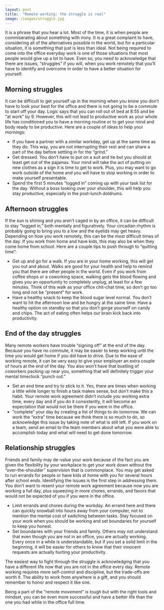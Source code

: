 ```yaml
---
layout: post
title:  "Remote working: the struggle is real"
image: /images/struggle.jpg
---
```


It is a phrase that you hear a lot. Most of the time, it is when people are commiserating about something with irony. It is a great complaint to have, considering all of the alternatives possible in the world, but for a particular situation, it is something that just is less than ideal. Not being required to come into the office everyday work is one of those situations that most people would give up a lot to have. Even so, you need to acknowledge that there are issues, “struggles” if you will, when you work remotely that you’ll have to identify and overcome in order to have a better situation for yourself. 

## Morning struggles
It can be difficult to get yourself up in the morning when you know you don’t have to look your best for the office and there is not going to be a commute to start off your day. Logic says that you can roll out of bed at 8:55 and be “at work” by 9.  However, this will not lead to productive work as your whole life has conditioned you to have a morning routine or to get your mind and body ready to be productive.  Here are a couple of ideas to help your mornings:
-	If you have a partner with a similar workday, get up at the same time as they do. This way, you are not interrupting their rest and can share a part of the day before settling in for the “grind.”
-	Get dressed. You don’t have to put on a suit and tie but you should at least get out of the pajamas. Your mind will take the act of putting on new clothes as a sign it is time to get to work. Plus, you may want to go work outside of the home and you will have to stop working in order to make yourself presentable.  
-	Spend the first 5 minutes “logged in” coming up with your task list for the day. Without a boss looking over your shoulder, this will help you stay productive, especially in the post-lunch doldrums.

## Afternoon struggles
If the sun is shining and you aren’t caged in by an office, it can be difficult to stay “logged in,” both mentally and figuratively. Your circadian rhythm is probably going to bring you to a low and the eyelids may get heavy. Depending on how you work remotely, this can be the most difficult times of the day. If you work from home and have kids, this may also be when they come home from school.  Here are a couple tips to push through to “quitting time”:
-	Get up and go for a walk. If you are in your home working, this will get you out and about. Walks are good for your health and help to remind you that there are other people in the world. Even if you work from coffee shops or a coworking space, walking gets the blood flowing and gives you an opportunity to completely unplug, at least for a few minutes. Think of this walk as your office chit-chat time, so don’t go too long and not be “present” for work.
-	Have a healthy snack to keep the blood sugar level normal.  You don’t want to hit the afternoon low and be hungry at the same time. Have a healthy option on standby so that you don’t gorge yourself on candy and chips. The act of eating often helps our brain kick back into productivity. 

## End of the day struggles
Many remote workers have trouble “signing off” at the end of the day. Because you have no commute, it may be easier to keep working until the time you would get home if you did have to drive. Due to the ease of working remote, it can be very easy to give your employer an extra couple of hours at the end of the day. You also won’t have that bustling of coworkers packing up near you, something that will definitely trigger your mental timeclock “punch out.”
-	Set an end time and try to stick to it. Yes, there are times when working a little while longer to finish a task makes sense, but don’t make this a habit. Your remote work agreement didn’t include you working extra time, every day and if you do it consistently, it will become an expectation that would not be there if you were in the office.
-	“complete” your day by creating a list of things to do tomorrow. We can work the “extra” time because we think there is so much to do, so acknowledge this issue by taking note of what is still left. If you work on a team, send an email to the team members about what you were able to accomplish today and what will need to get done tomorrow.

## Relationship struggles
Friends and family may de-value your work because of the fact you are given the flexibility by your workplace to get your work down without the “over-the-shoulder” supervision that is commonplace. You may get asked to run errands for people or have kids at home with you for several hours after school ends. Identifying the issues is the first step in addressing them. You don’t want to resent your remote work agreement because now you are working a full day, plus squeezing in more chores, errands, and favors that would not be expected of you if you were in the office.
-	Limit errands and chores during the workday.  An errand here and there can quickly snowball into hours away from your computer, not to mention the mental cost of switching between tasks. Stay focused on your work when you should be working and set boundaries for yourself to keep you honest.
-	Set boundaries with your friends and family. Others may not understand that even though you are not in an office, you are actually working. Every once in a while is understandable, but if you set a solid limit in the beginning, it will be easier for others to know that their innocent requests are actually hurting your productivity.

The easiest way to fight through the struggle is acknowledging that you have a different life now that you are not in the office every day. Remote working requires more self-control and discipline, but the trade-offs are worth it.  The ability to work from anywhere is a gift, and you should remember to honor and respect it like one.

Being a part of the “remote movement” is tough but with the right tools and mindset, you can be even more successful and have a better life than the one you had while in the office full time.
